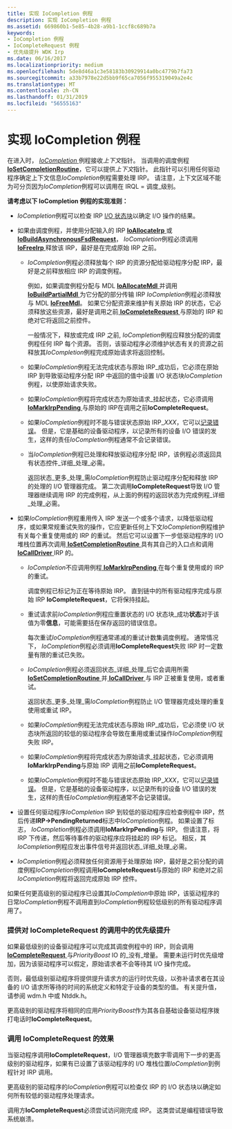 ```yaml
---
title: 实现 IoCompletion 例程
description: 实现 IoCompletion 例程
ms.assetid: 669860b1-5e85-4b28-a9b1-1ccf8c689b7a
keywords:
- IoCompletion 例程
- IoCompleteRequest 例程
- 优先级提升 WDK Irp
ms.date: 06/16/2017
ms.localizationpriority: medium
ms.openlocfilehash: 5de8d46a1c3e58183b30929914a0bc4779b7fa73
ms.sourcegitcommit: a33b7978e22d5bb9f65ca7056f955319049a2e4c
ms.translationtype: MT
ms.contentlocale: zh-CN
ms.lasthandoff: 01/31/2019
ms.locfileid: "56555163"
---
```

# <a name="implementing-an-iocompletion-routine"></a>实现 IoCompletion 例程





在进入时， [ *IoCompletion* ](https://msdn.microsoft.com/library/windows/hardware/ff548354)例程接收*上下文*指针。 当调用的调度例程[ **IoSetCompletionRoutine**](https://msdn.microsoft.com/library/windows/hardware/ff549679)，它可以提供*上下文*指针。 此指针可以引用任何驱动程序确定上下文信息*IoCompletion*例程需要处理 IRP。 请注意，上下文区域不能为可分页因为*IoCompletion*例程可以调用在 IRQL = 调度\_级别。

**请考虑以下 IoCompletion 例程的实现准则：**

-   *IoCompletion*例程可以检查 IRP [I/O 状态块](i-o-status-blocks.md)以确定 I/O 操作的结果。

-   如果由调度例程，并使用分配输入的 IRP [ **IoAllocateIrp** ](https://msdn.microsoft.com/library/windows/hardware/ff548257)或[ **IoBuildAsynchronousFsdRequest**](https://msdn.microsoft.com/library/windows/hardware/ff548310)， *IoCompletion*例程必须调用[ **IoFreeIrp** ](https://msdn.microsoft.com/library/windows/hardware/ff549113)释放该 IRP，最好是在完成原始 IRP 之前。

    -   *IoCompletion*例程必须释放每个 IRP 的资源分配给驱动程序分配 IRP，最好是之前释放相应 IRP 的调度例程。

        例如，如果调度例程分配与 MDL [ **IoAllocateMdl** ](https://msdn.microsoft.com/library/windows/hardware/ff548263)并调用[ **IoBuildPartialMdl** ](https://msdn.microsoft.com/library/windows/hardware/ff548324)为它分配的部分传输 IRP *IoCompletion*例程必须释放与 MDL [ **IoFreeMdl**](https://msdn.microsoft.com/library/windows/hardware/ff549126)。 如果它分配资源来维护有关原始 IRP 的状态，它必须释放这些资源，最好是调用之前[ **IoCompleteRequest** ](https://msdn.microsoft.com/library/windows/hardware/ff548343)与原始的 IRP 和绝对它将返回之前控件。

        一般情况下，释放或完成 IRP 之前, *IoCompletion*例程应释放分配的调度例程任何 IRP 每个资源。 否则，该驱动程序必须维护状态有关的资源之前释放其*IoCompletion*例程完成原始请求将返回控制。

    -   如果*IoCompletion*例程无法完成状态与原始 IRP\_成功后，它必须在原始 IRP 到导致驱动程序分配 IRP 中返回的值中设置 I/O 状态块*IoCompletion*例程，以使原始请求失败。

    -   如果*IoCompletion*例程将完成状态为原始请求\_挂起状态，它必须调用[ **IoMarkIrpPending** ](https://msdn.microsoft.com/library/windows/hardware/ff549422)与原始的 IRP在调用之前**IoCompleteRequest**。

    -   如果*IoCompletion*例程时不能与错误状态原始 IRP\_*XXX*，它可以[记录错误](logging-errors.md)。 但是，它是基础的设备驱动程序，以记录所有的设备 I/O 错误的发生，这样的责任*IoCompletion*例程通常不会记录错误。

    -   当*IoCompletion*例程已处理和释放驱动程序分配 IRP，该例程必须返回具有状态控件\_详细\_处理\_必需。

        返回状态\_更多\_处理\_需*IoCompletion*例程防止驱动程序分配和释放 IRP 的处理的 I/O 管理器完成。 第二次调用**IoCompleteRequest**导致 I/O 管理器继续调用 IRP 的完成例程，从上面的例程的返回状态为完成例程\_详细\_处理\_必需。

-   如果*IoCompletion*例程重用传入 IRP 发送一个或多个请求，以降低驱动程序，或如果常规重试失败的操作，它应更新任何上下文*IoCompletion*例程维护有关每个重复使用或的 IRP 的重试。 然后它可以设置下一步低驱动程序的 I/O 堆栈位置再次调用[ **IoSetCompletionRoutine** ](https://msdn.microsoft.com/library/windows/hardware/ff549679)具有其自己的入口点和调用[ **IoCallDriver** ](https://msdn.microsoft.com/library/windows/hardware/ff548336) IRP 的。

    -   *IoCompletion*不应调用例程[ **IoMarkIrpPending** ](https://msdn.microsoft.com/library/windows/hardware/ff549422)在每个重复使用或的 IRP 的重试。

        调度例程已标记为正在等待原始 IRP。 直到链中的所有驱动程序完成与原始 IRP **IoCompleteRequest**，它将保持挂起。

    -   重试请求前*IoCompletion*例程应重置状态的 I/O 状态块\_成功**状态**对于该值为零**信息**，可能需要括在保存返回的错误信息。

        每次重试*IoCompletion*例程通常递减的重试计数集调度例程。 通常情况下， *IoCompletion*例程必须调用**IoCompleteRequest**失败 IRP 时一定数量有限的重试已失败。

    -   *IoCompletion*例程必须返回状态\_详细\_处理\_后它会调用所需[ **IoSetCompletionRoutine** ](https://msdn.microsoft.com/library/windows/hardware/ff549679)并[ **IoCallDriver** ](https://msdn.microsoft.com/library/windows/hardware/ff548336)与 IRP 正被重复使用，或者重试。

        返回状态\_更多\_处理\_需*IoCompletion*例程防止 I/O 管理器完成处理的重复使用或重试 IRP。

    -   如果*IoCompletion*例程无法完成状态与原始 IRP\_成功后，它必须使 I/O 状态块所返回的较低的驱动程序会导致在重用或重试操作*IoCompletion*例程失败 IRP。

    -   如果*IoCompletion*例程将完成状态为原始请求\_挂起状态，它必须调用**IoMarkIrpPending**与原始 IRP 调用之前**IoCompleteRequest**。
    -   如果*IoCompletion*例程时不能与错误状态原始 IRP\_*XXX*，它可以[记录错误](logging-errors.md)。 但是，它是基础的设备驱动程序，以记录所有的设备 I/O 错误的发生，这样的责任*IoCompletion*例程通常不会记录错误。

-   设置任何驱动程序*IoCompletion* IRP 到较低的驱动程序应检查例程中 IRP，然后传递**IRP-&gt;PendingReturned**标志中*IoCompletion*例程。 如果设置了标志， *IoCompletion*例程必须调用**IoMarkIrpPending**与 IRP。 但请注意，将 IRP 下传递，然后等待事件的驱动程序应将挂起的 IRP 标记。 相反，其*IoCompletion*例程应发出事件信号并返回状态\_详细\_处理\_必需。

-   *IoCompletion*例程必须释放任何资源用于处理原始 IRP，最好是之前分配的调度例程*IoCompletion*例程调用**IoCompleteRequest**与原始的 IRP 和绝对之前*IoCompletion*例程将返回完成原始 IRP 控件。

如果任何更高级别的驱动程序已设置其*IoCompletion*中原始 IRP，该驱动程序的日常*IoCompletion*例程不调用直到*IoCompletion*例程较低级别的所有驱动程序调用了。

### <a name="supplying-a-priority-boost-in-calls-to-iocompleterequest"></a>提供对 IoCompleteRequest 的调用中的优先级提升

如果最低级别的设备驱动程序可以完成其调度例程中的 IRP，则会调用[ **IoCompleteRequest** ](https://msdn.microsoft.com/library/windows/hardware/ff548343)与*PriorityBoost* IO 的\_没有\_增量。 需要未运行时优先级增加，因为该驱动程序可以假定，原始请求者不会等待其 I/O 操作完成。

否则，最低级别驱动程序将提供提升请求方的运行时优先级，以弥补请求者在其设备的 I/O 请求所等待的时间的系统定义和特定于设备的类型的值。 有关提升值，请参阅 wdm.h 中或 Ntddk.h。

更高级别的驱动程序将相同的应用*PriorityBoost*作为其各自基础设备驱动程序拨打电话时**IoCompleteRequest**。

### <a name="effect-of-calling-iocompleterequest"></a>调用 IoCompleteRequest 的效果

当驱动程序调用**IoCompleteRequest**，I/O 管理器填充数字零调用下一步的更高级别的驱动程序，如果有已设置了该驱动程序的 I/O 堆栈位置*IoCompletion*到例程针对 IRP 调用。

更高级别的驱动程序的*IoCompletion*例程可以检查仅 IRP 的 I/O 状态块以确定如何所有较低的驱动程序处理请求。

调用方**IoCompleteRequest**必须尝试访问刚完成 IRP。 这类尝试是编程错误导致系统崩溃。

 

 




